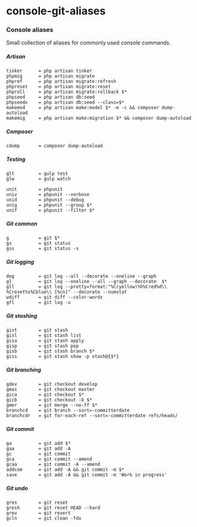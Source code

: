 # console-git-aliases

### Console aliases
Small collection of aliases for commonly used console commands.

##### Artisan
```
tinker      = php artisan tinker
phpmig      = php artisan migrate
phpref      = php artisan migrate:refresh
phpreset    = php artisan migrate:reset
phproll     = php artisan migrate:rollback $*
phpseed     = php artisan db:seed
phpseedx    = php artisan db:seed --class=$*
makemod     = php artisan make:model $* -m -c && composer dump-autoload
makemig     = php artisan make:migration $* && composer dump-autoload
```
##### Composer
```
cdump       = composer dump-autoload
```
##### Testing
```
glt         = gulp test
glw         = gulp watch

unit        = phpunit
univ        = phpunit --verbose
unid        = phpunit --debug
unig        = phpunit --group $*
unif        = phpunit --filter $*
```
##### Git common
```
g           = git $*
gs          = git status
gss         = git status -s
```
##### Git logging
```
dog         = git log --all --decorate --oneline --graph
gl          = git log --oneline --all --graph --decorate  $*
gll         = git log --pretty=format:"%C(yellow)%h%Cred%d\\ %Creset%s%Cblue\\ [%cn]" --decorate --numstat
wdiff       = git diff --color-words
gfl         = git log -u
```
##### Git stashing
```
gist        = git stash
gisl        = git stash list
gisa        = git stash apply
gisp        = git stash pop
gisb        = git stash branch $*
giss        = git stash show -p stash@{$*}
```
##### Git branching
```
gdev        = git checkout develop
gmas        = git checkout master
gica        = git checkout $*
gicb        = git checkout -b $*
gmer        = git merge --no-ff $*
branchcd    = git branch --sort=-committerdate
branchcdr   = git for-each-ref --sort=-committerdate refs/heads/
```
##### Git commit
```
ga          = git add $*
gaa         = git add -A
gc          = git commit
gca         = git commit --amend
gcaa        = git commit -A --amend
addcom      = git add -A && git commit -m $*
save        = git add -A && git commit -m 'Work in progress'
```
##### Git undo
```
gres        = git reset
gresh       = git reset HEAD --hard
grev        = git revert
gcln        = git clean -fdx
```
